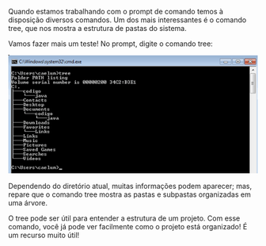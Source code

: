 Quando estamos trabalhando com o prompt de comando temos à disposição diversos comandos. Um dos mais interessantes é o comando tree, que nos mostra a estrutura de pastas do sistema.

Vamos fazer mais um teste! No prompt, digite o comando tree:



![imagem de estrutura de pasta di sistema](Imagens/image1.png)


Dependendo do diretório atual, muitas informações podem aparecer; mas, repare que o comando tree mostra as pastas e subpastas organizadas em uma árvore.

O tree pode ser útil para entender a estrutura de um projeto. Com esse comando, você já pode ver facilmente como o projeto está organizado! É um recurso muito útil!
